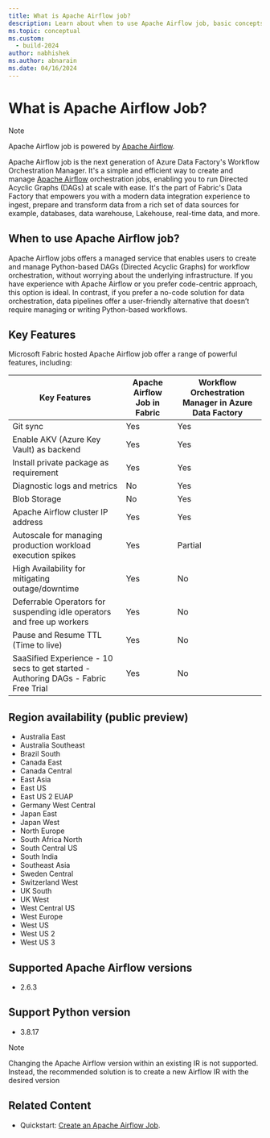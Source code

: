 ```yaml
---
title: What is Apache Airflow job?
description: Learn about when to use Apache Airflow job, basic concepts, and supported regions.
ms.topic: conceptual
ms.custom:
  - build-2024
author: nabhishek
ms.author: abnarain
ms.date: 04/16/2024
---
```


# What is Apache Airflow Job?

> [!NOTE]
> Apache Airflow job is powered by [Apache Airflow](https://airflow.apache.org/).

Apache Airflow job is the next generation of Azure Data Factory's Workflow Orchestration Manager.
It's a simple and efficient way to create and manage [Apache Airflow](https://airflow.apache.org) orchestration jobs, enabling you to run Directed Acyclic Graphs (DAGs) at scale with ease.  It's the part of Fabric's Data Factory that empowers you with a modern data integration experience to ingest, prepare and transform data from a rich set of data sources for example, databases, data warehouse, Lakehouse, real-time data, and more.

## When to use Apache Airflow job?

Apache Airflow jobs offers a managed service that enables users to create and manage Python-based DAGs (Directed Acyclic Graphs) for workflow orchestration, without worrying about the underlying infrastructure. If you have experience with Apache Airflow or you prefer code-centric approach, this option is ideal. In contrast, if you prefer a no-code solution for data orchestration, data pipelines offer a user-friendly alternative that doesn’t require managing or writing Python-based workflows.

## Key Features

Microsoft Fabric hosted Apache Airflow job offer a range of powerful features, including:

| Key Features                                                                       | Apache Airflow Job in Fabric | Workflow Orchestration Manager in Azure Data Factory |
| ---------------------------------------------------------------------------------- | ------------------------ | ------------------------------------- |
| Git sync                                                                           | Yes                      | Yes                                   |
| Enable AKV (Azure Key Vault) as backend                                                              | Yes                      | Yes                                   |
| Install private package as requirement                                             | Yes                      | Yes                                   |
| Diagnostic logs and metrics                                                        | No                       | Yes                                   |
| Blob Storage                                                                       | No                       | Yes                                   |
| Apache Airflow cluster IP address                                                  | Yes                      | Yes                                   |
| Autoscale for managing production workload execution spikes                       | Yes                      | Partial                               |
| High Availability for mitigating outage/downtime                                   | Yes                      | No                                    |
| Deferrable Operators for suspending idle operators and free up workers             | Yes                      | No                                    |
| Pause and Resume TTL (Time to live)                                                               | Yes                      | No                                    |
| SaaSified Experience - 10 secs to get started - Authoring DAGs - Fabric Free Trial | Yes                      | No                                    |

## Region availability (public preview)

- Australia East
- Australia Southeast
- Brazil South
- Canada East
- Canada Central
- East Asia
- East US
- East US 2 EUAP
- Germany West Central
- Japan East
- Japan West
- North Europe
- South Africa North
- South Central US
- South India
- Southeast Asia
- Sweden Central
- Switzerland West
- UK South
- UK West
- West Central US
- West Europe
- West US
- West US 2
- West US 3

## Supported Apache Airflow versions

- 2.6.3

## Support Python version

- 3.8.17

> [!NOTE]
> Changing the Apache Airflow version within an existing IR is not supported. Instead, the recommended solution is to create a new Airflow IR with the desired version

## Related Content

- Quickstart: [Create an Apache Airflow Job](../data-factory/create-apache-airflow-jobs.md).

